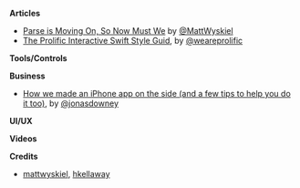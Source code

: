 **Articles**

* [Parse is Moving On, So Now Must We](https://mattwyskiel.github.io/posts/2016/02/07/parse-shutdown.html) by [@MattWyskiel](https://twitter.com/mattwyskiel)
* [The Prolific Interactive Swift Style Guid](http://blog.prolificinteractive.com/2016/02/08/the-prolific-interactive-swift-style-guide/), by [@weareprolific](https://twitter.com/weareprolific)

**Tools/Controls**

**Business**

* [How we made an iPhone app on the side (and a few tips to help you do it too)](https://medium.com/@jonasdowney/how-we-made-an-iphone-app-on-the-side-and-a-few-tips-to-help-you-do-it-too-454b3c655bc4#.eygt67ex3), by [@jonasdowney](https://twitter.com/jonasdowney)

**UI/UX**

**Videos**

**Credits**

* [mattwyskiel](https://github.com/mattwyskiel),  [hkellaway](https://github.com/hkellaway)
